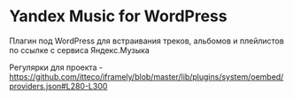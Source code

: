 # Yandex Music for WordPress
Плагин под WordPress для встраивания треков, альбомов и плейлистов по ссылке с сервиса Яндекс.Музыка

Регулярки для проекта - https://github.com/itteco/iframely/blob/master/lib/plugins/system/oembed/providers.json#L280-L300
